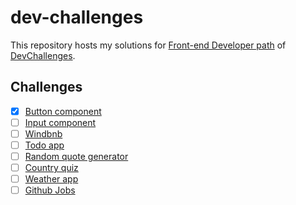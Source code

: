 # dev-challenges

This repository hosts my solutions for [Front-end Developer path](https://devchallenges.io/paths/front-end-developer) of [DevChallenges](http://devchallenges.io/).

## Challenges

- [x] [Button component](/apps/button-component/)
- [ ] [Input component](/apps/input-component/)
- [ ] [Windbnb](/apps/windbnb/)
- [ ] [Todo app](/apps/todo-app/)
- [ ] [Random quote generator](/apps/random-quote-generator/)
- [ ] [Country quiz](/apps/country-quiz/)
- [ ] [Weather app](/apps/weather-app/)
- [ ] [Github Jobs](/apps/github-jobs/)
